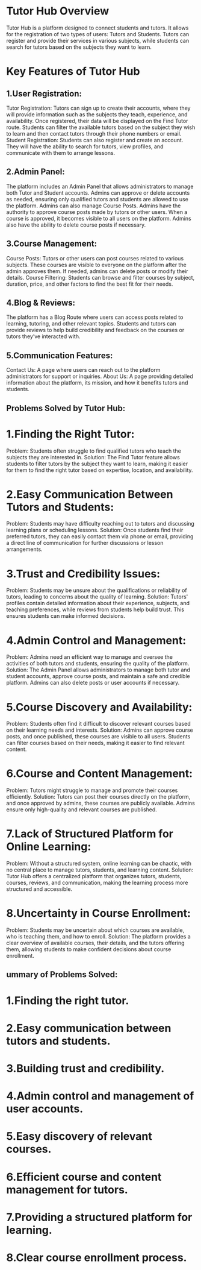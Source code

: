 # Tutor Hub Overview
Tutor Hub is a platform designed to connect students and tutors. It allows for the registration of two types of users: Tutors and Students. Tutors can register and provide their services in various subjects, while students can search for tutors based on the subjects they want to learn.

# Key Features of Tutor Hub
## 1.User Registration:
Tutor Registration: Tutors can sign up to create their accounts, where they will provide information such as the subjects they teach, experience, and availability. Once registered, their data will be displayed on the Find Tutor route. Students can filter the available tutors based on the subject they wish to learn and then contact tutors through their phone numbers or email.
Student Registration: Students can also register and create an account. They will have the ability to search for tutors, view profiles, and communicate with them to arrange lessons.

## 2.Admin Panel:
The platform includes an Admin Panel that allows administrators to manage both Tutor and Student accounts. Admins can approve or delete accounts as needed, ensuring only qualified tutors and students are allowed to use the platform.
Admins can also manage Course Posts. Admins have the authority to approve course posts made by tutors or other users. When a course is approved, it becomes visible to all users on the platform. Admins also have the ability to delete course posts if necessary.

## 3.Course Management:
Course Posts: Tutors or other users can post courses related to various subjects. These courses are visible to everyone on the platform after the admin approves them. If needed, admins can delete posts or modify their details.
Course Filtering: Students can browse and filter courses by subject, duration, price, and other factors to find the best fit for their needs.

## 4.Blog & Reviews:
The platform has a Blog Route where users can access posts related to learning, tutoring, and other relevant topics.
Students and tutors can provide reviews to help build credibility and feedback on the courses or tutors they’ve interacted with.

## 5.Communication Features:
Contact Us: A page where users can reach out to the platform administrators for support or inquiries.
About Us: A page providing detailed information about the platform, its mission, and how it benefits tutors and students.

## Problems Solved by Tutor Hub:
# 1.Finding the Right Tutor:
Problem: Students often struggle to find qualified tutors who teach the subjects they are interested in.
Solution: The Find Tutor feature allows students to filter tutors by the subject they want to learn, making it easier for them to find the right tutor based on expertise, location, and availability.

# 2.Easy Communication Between Tutors and Students:
Problem: Students may have difficulty reaching out to tutors and discussing learning plans or scheduling lessons.
Solution: Once students find their preferred tutors, they can easily contact them via phone or email, providing a direct line of communication for further discussions or lesson arrangements.

# 3.Trust and Credibility Issues:
Problem: Students may be unsure about the qualifications or reliability of tutors, leading to concerns about the quality of learning.
Solution: Tutors' profiles contain detailed information about their experience, subjects, and teaching preferences, while reviews from students help build trust. This ensures students can make informed decisions.

# 4.Admin Control and Management:
Problem: Admins need an efficient way to manage and oversee the activities of both tutors and students, ensuring the quality of the platform.
Solution: The Admin Panel allows administrators to manage both tutor and student accounts, approve course posts, and maintain a safe and credible platform. Admins can also delete posts or user accounts if necessary.

# 5.Course Discovery and Availability:
Problem: Students often find it difficult to discover relevant courses based on their learning needs and interests.
Solution: Admins can approve course posts, and once published, these courses are visible to all users. Students can filter courses based on their needs, making it easier to find relevant content.

# 6.Course and Content Management:
Problem: Tutors might struggle to manage and promote their courses efficiently.
Solution: Tutors can post their courses directly on the platform, and once approved by admins, these courses are publicly available. Admins ensure only high-quality and relevant courses are published.

# 7.Lack of Structured Platform for Online Learning:
Problem: Without a structured system, online learning can be chaotic, with no central place to manage tutors, students, and learning content.
Solution: Tutor Hub offers a centralized platform that organizes tutors, students, courses, reviews, and communication, making the learning process more structured and accessible.

# 8.Uncertainty in Course Enrollment:
Problem: Students may be uncertain about which courses are available, who is teaching them, and how to enroll.
Solution: The platform provides a clear overview of available courses, their details, and the tutors offering them, allowing students to make confident decisions about course enrollment.

## ummary of Problems Solved:
# 1.Finding the right tutor.
# 2.Easy communication between tutors and students.
# 3.Building trust and credibility.
# 4.Admin control and management of user accounts.
# 5.Easy discovery of relevant courses.
# 6.Efficient course and content management for tutors.
# 7.Providing a structured platform for learning.
# 8.Clear course enrollment process.




